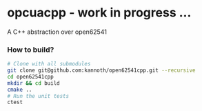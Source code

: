 # opcuacpp - __work in progress ...__
A C++ abstraction over open62541


### How to build?
```bash
# Clone with all submodules
git clone git@github.com:kannoth/open62541cpp.git --recursive
cd open62541cpp 
mkdir && cd build
cmake ..
# Run the unit tests
ctest
```

